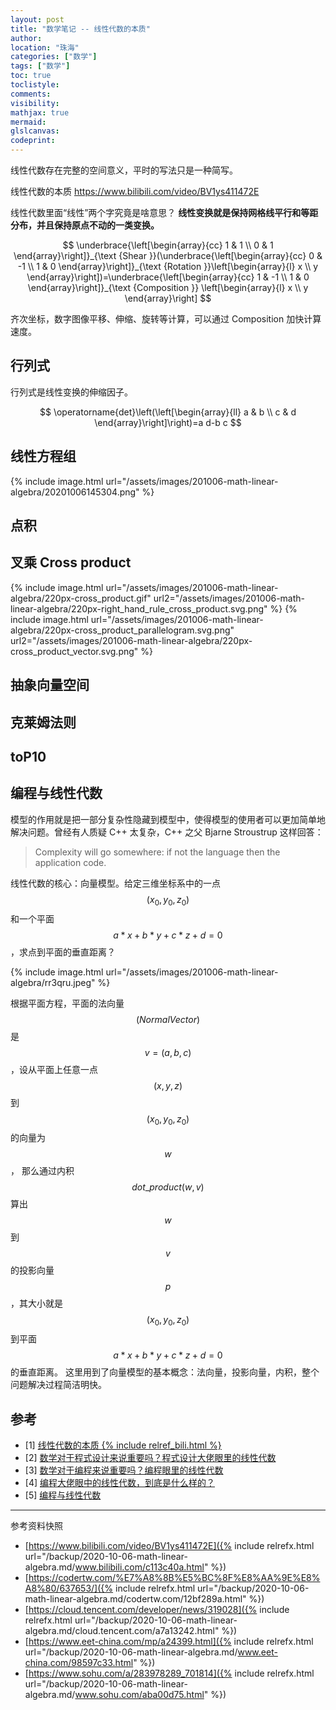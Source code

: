 ```yaml
---
layout: post
title: "数学笔记 -- 线性代数的本质"
author:
location: "珠海"
categories: ["数学"]
tags: ["数学"]
toc: true
toclistyle:
comments:
visibility:
mathjax: true
mermaid:
glslcanvas:
codeprint:
---
```


线性代数存在完整的空间意义，平时的写法只是一种简写。

线性代数的本质 <https://www.bilibili.com/video/BV1ys411472E>

线性代数里面“线性”两个字究竟是啥意思？ **线性变换就是保持网格线平行和等距分布，并且保持原点不动的一类变换。**

$$
\underbrace{\left[\begin{array}{cc}
1 & 1 \\
0 & 1
\end{array}\right]}_{\text {Shear }}(\underbrace{\left[\begin{array}{cc}
0 & -1 \\
1 & 0
\end{array}\right]}_{\text {Rotation }}\left[\begin{array}{l}
x \\
y
\end{array}\right])=\underbrace{\left[\begin{array}{cc}
1 & -1 \\
1 & 0
\end{array}\right]}_{\text {Composition }}
\left[\begin{array}{l}
x \\
y
\end{array}\right]
$$

齐次坐标，数字图像平移、伸缩、旋转等计算，可以通过 Composition 加快计算速度。


## 行列式

行列式是线性变换的伸缩因子。

$$
\operatorname{det}\left(\left[\begin{array}{ll}
a & b \\
c & d
\end{array}\right]\right)=a d-b c
$$


## 线性方程组

{% include image.html url="/assets/images/201006-math-linear-algebra/20201006145304.png" %}


## 点积


## 叉乘 Cross product

{% include image.html url="/assets/images/201006-math-linear-algebra/220px-cross_product.gif" url2="/assets/images/201006-math-linear-algebra/220px-right_hand_rule_cross_product.svg.png" %}
{% include image.html url="/assets/images/201006-math-linear-algebra/220px-cross_product_parallelogram.svg.png" url2="/assets/images/201006-math-linear-algebra/220px-cross_product_vector.svg.png" %}


## 抽象向量空间


## 克莱姆法则


## toP10


## 编程与线性代数

模型的作用就是把一部分复杂性隐藏到模型中，使得模型的使用者可以更加简单地解决问题。曾经有人质疑 C++ 太复杂，C++ 之父 Bjarne Stroustrup 这样回答：

> Complexity will go somewhere: if not the language then the application code.

线性代数的核心：向量模型。给定三维坐标系中的一点 $$(x_0, y_0, z_0)$$ 和一个平面 $$a*x + b*y + c*z + d = 0$$，求点到平面的垂直距离？

{% include image.html url="/assets/images/201006-math-linear-algebra/rr3qru.jpeg" %}

根据平面方程，平面的法向量 $$(Normal Vector)$$ 是 $$v=(a, b, c)$$，设从平面上任意一点 $$(x, y, z)$$ 到 $$(x_0, y_0, z_0)$$ 的向量为 $$w$$，
那么通过内积 $$dot\_product(w, v)$$ 算出 $$w$$ 到 $$v$$ 的投影向量 $$p$$，其大小就是 $$(x_0, y_0, z_0)$$ 到平面 $$a*x + b*y + c*z + d = 0$$ 的垂直距离。
这里用到了向量模型的基本概念：法向量，投影向量，内积，整个问题解决过程简洁明快。


## 参考

- [1] [线性代数的本质 {% include relref_bili.html %}](https://www.bilibili.com/video/BV1ys411472E)
- [2] [数学对于程式设计来说重要吗？程式设计大佬眼里的线性代数](https://codertw.com/%E7%A8%8B%E5%BC%8F%E8%AA%9E%E8%A8%80/637653/)
- [3] [数学对于编程来说重要吗？编程眼里的线性代数](https://cloud.tencent.com/developer/news/319028)
- [4] [编程大佬眼中的线性代数，到底是什么样的？](https://www.eet-china.com/mp/a24399.html)
- [5] [编程与线性代数](https://www.sohu.com/a/283978289_701814)



<hr class='reviewline'/>
<p class='reviewtip'><script type='text/javascript' src='{% include relref.html url="/assets/reviewjs/blogs/2020-10-06-math-linear-algebra.md.js" %}'></script></p>
<font class='ref_snapshot'>参考资料快照</font>

- [https://www.bilibili.com/video/BV1ys411472E]({% include relrefx.html url="/backup/2020-10-06-math-linear-algebra.md/www.bilibili.com/c113c40a.html" %})
- [https://codertw.com/%E7%A8%8B%E5%BC%8F%E8%AA%9E%E8%A8%80/637653/]({% include relrefx.html url="/backup/2020-10-06-math-linear-algebra.md/codertw.com/12bf289a.html" %})
- [https://cloud.tencent.com/developer/news/319028]({% include relrefx.html url="/backup/2020-10-06-math-linear-algebra.md/cloud.tencent.com/a7a13242.html" %})
- [https://www.eet-china.com/mp/a24399.html]({% include relrefx.html url="/backup/2020-10-06-math-linear-algebra.md/www.eet-china.com/98597c33.html" %})
- [https://www.sohu.com/a/283978289_701814]({% include relrefx.html url="/backup/2020-10-06-math-linear-algebra.md/www.sohu.com/aba00d75.html" %})
